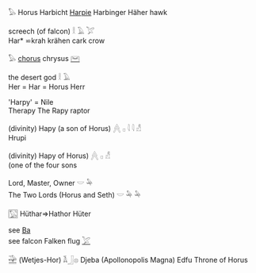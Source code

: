 𓅃 Horus Harbicht [Harpie](Harpie) Harbinger Häher hawk  

   screech (of falcon)   𓎛  𓄿  𓅯  
Har* ⋍krah krähen cark crow  

𓅃 [chorus](Musen) chrysus [𓋞](𓋞)  

   the desert god   𓎛  𓄿  
Her = Har = Horus Herr  

  'Harpy' = Nile  
Therapy The Rapy raptor  


   (divinity) Hapy (a son of Horus)   𓐑  𓊪  𓇋  𓇋  𓀭  
Hrupi  


   (divinity) Hapy of Horus)   𓐑  𓊪  𓀭  
(one of the four sons  

   Lord, Master, Owner   𓎟  𓅆  
   The Two Lords (Horus and Seth)   𓎟 𓅆 𓅆  

𓉡 Hüthar=>Hathor Hüter  

see [Ba](Ba)  
see falcon Falken flug [𓅯](𓅯)  

𓈷 (Wetjes-Hor)    𓌥𓃀𓊖 Djeba (Apollonopolis Magna)  Edfu  Throne of Horus  
